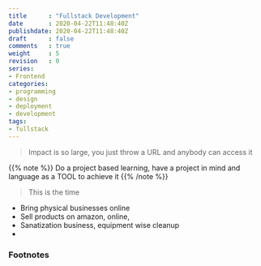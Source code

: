 ```yaml
---
title      : "Fullstack Development"
date       : 2020-04-22T11:48:40Z
publishdate: 2020-04-22T11:48:40Z
draft      : false
comments   : true
weight     : 5
revision   : 0
series:
- Frontend
categories:
- programming
- design
- deployment
- development
tags:
- fullstack
---
```


> Impact is so large, you just throw a URL and anybody can access it

{{% note %}}
Do a project based learning, have a project in mind and language as a TOOL to achieve it
{{% /note %}}

> This is the time

* Bring physical businesses online
* Sell products on amazon, online,
* Sanatization business, equipment wise cleanup
*

### Footnotes

[^1]:
[^2]:
